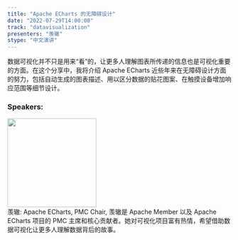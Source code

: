 ```yaml
---
title: "Apache ECharts 的无障碍设计"
date: "2022-07-29T14:00:00"
track: "datavisualization"
presenters: "羡辙"
stype: "中文演讲"
---
```

数据可视化并不只是用来“看”的，让更多人理解图表所传递的信息也是可视化重要的方面。在这个分享中，我将介绍 Apache ECharts 近些年来在无障碍设计方面的努力，包括自动生成的图表描述、用以区分数据的贴花图案、在触摸设备增加响应范围等细节设计。
 ### Speakers: 
 <img src="images/speaker/1174.png" width="200" /><br>羡辙: Apache ECharts, PMC Chair, 羡辙是 Apache Member 以及 Apache ECharts 项目的 PMC 主席和核心贡献者。她对可视化项目富有热情，希望借助数据可视化让更多人理解数据背后的故事。

 